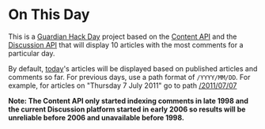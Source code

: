 On This Day
===========

This is a [Guardian Hack Day](http://www.theguardian.com/info/developer-blog/live/2015/feb/26/guardian-hack-day-february-2015-liveblog) project based on the [Content API](http://open-platform.theguardian.com/explore/) and the [Discussion API](http://discussion.guardianapis.com/discussion-api) that will display 10 articles with the most comments for a particular day. 

By default, [today](http://onthisday-theguardian.herokuapp.com)'s articles will be displayed based on published articles and comments so far. For previous days, use a path format of `/YYYY/MM/DD`. For example, for articles on "Thursday 7 July 2011" go to path [/2011/07/07](http://onthisday-theguardian.herokuapp.com/2011/07/07)

**Note: The Content API only started indexing comments in late 1998 and the current Discussion platform started in early 2006 so results will be unreliable before 2006 and unavailable before 1998.**
